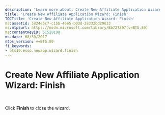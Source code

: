 ```yaml
---
description: "Learn more about: Create New Affiliate Application Wizard: Finish"
title: 'Create New Affiliate Application Wizard: Finish'
TOCTitle: 'Create New Affiliate Application Wizard: Finish'
ms:assetid: 5824e5c7-c1bb-46e5-b03d-28332bd29033
ms:mtpsurl: https://msdn.microsoft.com/library/Bb727897(v=BTS.80)
ms:contentKeyID: 51528198
ms.date: 08/30/2017
mtps_version: v=BTS.80
f1_keywords:
- bts10.esso.newapp.wizard.finish
---
```


# Create New Affiliate Application Wizard: Finish

 

Click **Finish** to close the wizard.


